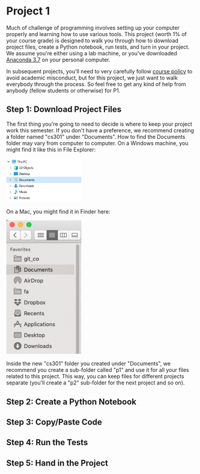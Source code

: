 # Project 1

Much of challenge of programming involves setting up your computer
properly and learning how to use various tools.  This project (worth
1% of your course grade) is designed to walk you through how to
download project files, create a Python notebook, run tests, and turn
in your project.  We assume you're either using a lab machine, or
you've downloaded [Anaconda 3.7](https://www.anaconda.com/download) on
your personal computer.

In subsequent projects, you'll need to very carefully follow [course
policy](https://tyler.caraza-harter.com/cs301/spring19/syllabus.html)
to avoid academic misconduct, but for this project, we just want to
walk everybody through the process.  So feel free to get any kind of
help from anybody (fellow students or otherwise) for P1.

## Step 1: Download Project Files

The first thing you're going to need to decide is where to keep your
project work this semester.  If you don't have a preference, we
recommend creating a folder named "cs301" under "Documents".  How to
find the Documents folder may vary from computer to computer.  On a
Windows machine, you might find it like this in File Explorer:

<img src="windows-documents.png" width="200">

On a Mac, you might find it in Finder here:

<img src="mac-documents.png" width="200">

Inside the new "cs301" folder you created under "Documents", we
recommend you create a sub-folder called "p1" and use it for all your
files related to this project.  This way, you can keep files for
different projects separate (you'll create a "p2" sub-folder for the
next project and so on).

## Step 2: Create a Python Notebook

## Step 3: Copy/Paste Code

## Step 4: Run the Tests

## Step 5: Hand in the Project
